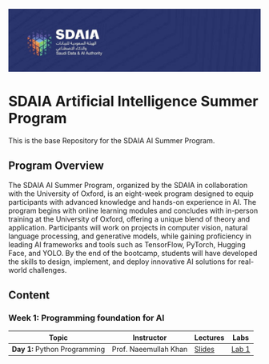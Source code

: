 ![Banner](Logos/sdaia.jpg)

# SDAIA Artificial Intelligence Summer Program

This is the base Repository for the SDAIA AI Summer Program.

## Program Overview

The SDAIA AI Summer Program, organized by the SDAIA in collaboration with the University of Oxford, is an eight-week program designed to equip participants with advanced knowledge and hands-on experience in AI. The program begins with online learning modules and concludes with in-person training at the University of Oxford, offering a unique blend of theory and application. Participants will work on projects in computer vision, natural language processing, and generative models, while gaining proficiency in leading AI frameworks and tools such as TensorFlow, PyTorch, Hugging Face, and YOLO. By the end of the bootcamp, students will have developed the skills to design, implement, and deploy innovative AI solutions for real-world challenges.

## Content
### Week 1: Programming foundation for AI 
| Topic                                            | Instructor            | Lectures                                    | Labs                                                                                                                                                                                                                                   |                                                                                                                                                                                                                                                                                                                                                                                                                                                                                                               
| ------------------------------------------------ | --------------------- | ------------------------------------------- | -------------------------------------------------------------------------------------------------------------------------------------------------------------------------------------------------------------------------------------- |   
| **Day 1:** Python Programming | Prof. Naeemullah Khan | [Slides](https://github.com/Hebah-Soleman/SDAIA-AI-Program/blob/main/Pyhton%20Programming%20foundation%20for%20AI%20/Lectures/Day1/Python-Programming.pdf)          | [Lab 1](https://github.com/Hebah-Soleman/SDAIA-AI-Program/blob/main/Pyhton%20Programming%20foundation%20for%20AI%20/Labs/Day1/Intro_To_Python.ipynb)

